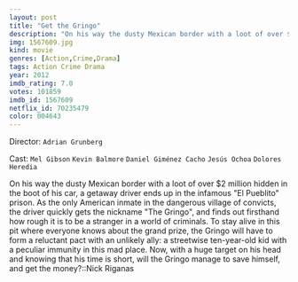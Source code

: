 ```yaml
---
layout: post
title: "Get the Gringo"
description: "On his way the dusty Mexican border with a loot of over $2 million hidden in the boot of his car, a getaway driver ends up in the infamous El Pueblito prison. As the only American inmate in the dangerous village of convicts, the driver quickly gets the nickname The Gringo, and finds out firsthand how rough it is to be a stranger in a world of criminals. To stay alive in this pit where everyone knows about the grand prize, the Gringo will have to form a reluc.."
img: 1567609.jpg
kind: movie
genres: [Action,Crime,Drama]
tags: Action Crime Drama 
year: 2012
imdb_rating: 7.0
votes: 101859
imdb_id: 1567609
netflix_id: 70235479
color: 004643
---
```

Director: `Adrian Grunberg`  

Cast: `Mel Gibson` `Kevin Balmore` `Daniel Giménez Cacho` `Jesús Ochoa` `Dolores Heredia` 

On his way the dusty Mexican border with a loot of over $2 million hidden in the boot of his car, a getaway driver ends up in the infamous "El Pueblito" prison. As the only American inmate in the dangerous village of convicts, the driver quickly gets the nickname "The Gringo", and finds out firsthand how rough it is to be a stranger in a world of criminals. To stay alive in this pit where everyone knows about the grand prize, the Gringo will have to form a reluctant pact with an unlikely ally: a streetwise ten-year-old kid with a peculiar immunity in this mad place. Now, with a huge target on his head and knowing that his time is short, will the Gringo manage to save himself, and get the money?::Nick Riganas
